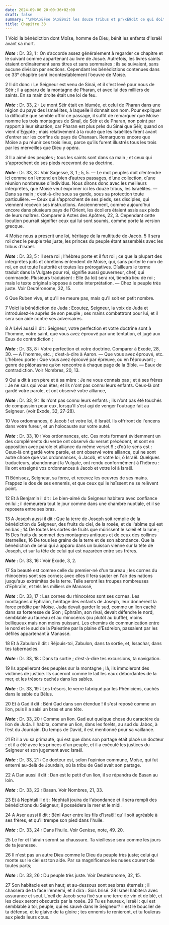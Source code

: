 ```yaml
---
date: 2024-09-06 20:00:36+02:00
draft: false
summary: "\nMo\xEFse b\xE9nit les douze tribus et pr\xE9dit ce qui doit leur arriver.\n"
title: Chapitre 33
---
```





1 Voici la bénédiction dont Moïse, homme de Dieu, bénit les enfants d'Israël avant sa mort.

***Note*** :  Dr. 33, 1 : On s’accorde assez généralement à regarder ce chapitre et le suivant comme appartenant au livre de Josué. Autrefois, les livres saints étaient ordinairement sans titres et sans sommaires ; ils se suivaient, sans aucune division par sections. Cependant les bénédictions contenues dans ce 33° chapitre sont incontestablement l’oeuvre de Moïse.

2 Il dit donc : Le Seigneur est venu de Sinaï, et il s'est levé pour nous de Séir ; il a apparu de la montagne de Pharan, et avec lui des milliers de saints. En sa main droite était une loi de feu.

***Note*** :  Dr. 33, 2 : Le mont Séir était en Idumée, et celui de Pharan dans une région du pays des Ismaélites, à laquelle il donnait son nom. Pour expliquer la difficulté que semble offrir ce passage, il suffit de remarquer que Moïse nomme les trois montagnes de Sinaï, de Séir et de Pharan, non point par rapport à leur situation, car Pharan est plus près du Sinaï que Séir, quand on vient d’Egypte ; mais relativement à la route que les Israélites firent avant d’entrer sur les confins du pays de Chanaan. Remarquons encore que Moïse a pu réunir ces trois lieux, parce qu’ils furent illustrés tous les trois par les merveilles que Dieu y opéra.

3 Il a aimé des peuples ; tous les saints sont dans sa main ; et ceux qui s'approchent de ses pieds recevront de sa doctrine.

***Note*** :  Dr. 33, 3 : Voir Sagesse, 3, 1 ; 5, 5. ― Le mot peuples doit d’entendre ici comme on l’entend en bien d’autres passages, d’une collection, d’une réunion nombreuse d’individus. Nous dirons donc avec les meilleurs interprètes, que Moïse veut exprimer ici les douze tribus, les Israélites. ― Dans sa main ; c’est-à-dire sous sa garde, sous sa protection toute particulière. ― Ceux qui s’approchent de ses pieds, ses disciples, qui viennent recevoir ses instructions. Anciennement, comme aujourd’hui encore dans plusieurs pays de l’Orient, les écoliers étaient assis aux pieds de leurs maîtres. Comparer à Actes des Apôtres, 22, 3. Cependant cette locution pourrait signifier ceux qui lui sont soumis, comme porte la version grecque.

4 Moïse nous a prescrit une loi, héritage de la multitude de Jacob. 5 Il sera roi chez le peuple très juste, les princes du peuple étant assemblés avec les tribus d'Israël.

***Note*** :  Dr. 33, 5 : Il sera roi ; l’hébreu porte et il fut roi ; ce que la plupart des interprètes juifs et chrétiens entendent de Moïse, qui, sans porter le nom de roi, en eut toute l’autorité et toutes les prérogatives. D’ailleurs le terme traduit dans la Vulgate pour roi, signifie aussi gouverneur, chef, qui commande. Plusieurs traduisent : Elle (la loi) sera roi, tiendra lieu de roi ; mais le texte original s’oppose à cette interprétation. ― Chez le peuple très juste. Voir Deutéronome, 32, 15.

6 Que Ruben vive, et qu'il ne meure pas, mais qu'il soit en petit nombre.


7 Voici la bénédiction de Juda : Ecoutez, Seigneur, la voix de Juda et introduisez-le auprès de son peuple ; ses mains combattront pour lui, et il sera son aide contre ses adversaires.


8 A Lévi aussi il dit : Seigneur, votre perfection et votre doctrine sont à l'homme, votre saint, que vous avez éprouvé par une tentation, et jugé aux Eaux de contradiction ;

***Note*** :  Dr. 33, 8 : Votre perfection et votre doctrine. Comparer à Exode, 28, 30. ― A l’homme, etc. ; c’est-à-dire à Aaron. ― Que vous avez éprouvé, etc. L’hébreu porte : Que vous avez éprouvé par épreuve, ou en l’éprouvant ; genre de pléonasme qu’on rencontre à chaque page de la Bible. ― Eaux de contradiction. Voir Nombres, 20, 13.

9 Qui a dit à son père et à sa mère : Je ne vous connais pas ; et à ses frères : Je ne sais qui vous êtes; et ils n'ont pas connu leurs enfants. Ceux-là ont gardé votre parole, et ont observé votre alliance,

***Note*** :  Dr. 33, 9 : Ils n’ont pas connu leurs enfants ; ils n’ont pas été touchés de compassion pour eux, lorsqu’il s’est agi de venger l’outrage fait au Seigneur. (voir Exode, 32, 27-28).

10 Vos ordonnances, ô Jacob ! et votre loi, ô Israël. Ils offriront de l'encens dans votre fureur, et un holocauste sur votre autel.

***Note*** :  Dr. 33, 10 : Vos ordonnances, etc. Ces mots forment évidemment un des compléments du verbe ont observé du verset précédent, et sont en apposition avec parole et alliance du même verset 9 ; d’où le sens est : Ceux-là ont gardé votre parole, et ont observé votre alliance, qui ne sont autre chose que vos ordonnances, ô Jacob, et votre loi, ô Israël. Quelques traducteurs, abandonnant la Vulgate, ont rendu conformément à l’hébreu : Ils ont enseigné vos ordonnances à Jacob et votre loi à Israël.

11 Bénissez, Seigneur, sa force, et recevez les oeuvres de ses mains. Frappez le dos de ses ennemis, et que ceux qui le haïssent ne se relèvent point.


12 Et à Benjamin il dit : Le bien-aimé du Seigneur habitera avec confiance en lui ; il demeurera tout le jour comme dans une chambre nuptiale, et il se reposera entre ses bras.


13 A Joseph aussi il dit : Que la terre de Joseph soit remplie de la bénédiction du Seigneur, des fruits du ciel, de la rosée, et de l'abîme qui est en bas ; 14 De toutes les sortes de fruits que mûrissent le soleil et la lune ; 15 Des fruits du sommet des montagnes antiques et de ceux des collines éternelles, 16 De tous les grains de la terre et de son abondance. Que la bénédiction de celui qui a apparu dans un buisson vienne sur la tête de Joseph, et sur la tête de celui qui est nazaréen entre ses frères.

***Note*** :  Dr. 33, 16 : Voir Exode, 3, 2.

17 Sa beauté est comme celle du premier-né d'un taureau ; les cornes du rhinocéros sont ses cornes; avec elles il fera sauter en l'air des nations jusqu'aux extrémités de la terre. Telle seront les troupes nombreuses d'Ephraïm, et tels les milliers de Manassé,

***Note*** :  Dr. 33, 17 : Les cornes du rhinocéros sont ses cornes. Les montagnes d’Ephraïm, héritage des enfants de Joseph, leur donnèrent la force prédite par Moïse. Juda devait garder le sud, comme un lion caché dans sa forteresse de Sion ; Ephraïm, son rival, devait défendre le nord, semblable au taureau et au rhinocéros (ou plutôt au buffle), moins belliqueux mais non moins puissant. Les chemins de communication entre le nord et le sud de la Palestine par la plaine d’Esdrelon, passaient par les défilés appartenant à Manassé.

18 Et à Zabulon il dit : Réjouis-toi, Zabulon, dans ta sortie, et, Issachar, dans tes tabernacles.

***Note*** :  Dr. 33, 18 : Dans ta sortie ; c’est-à-dire tes excursions, ta navigation.

19 Ils appelleront des peuples sur la montagne ; là, ils immoleront des victimes de justice. Ils suceront comme le lait les eaux débordantes de la mer, et les trésors cachés dans les sables.

***Note*** :  Dr. 33, 19 : Les trésors, le verre fabriqué par les Phéniciens, cachés dans le sable du Bélus.


20 Et à Gad il dit : Béni Gad dans son étendue ! il s'est reposé comme un lion, puis il a saisi un bras et une tête.

***Note*** :  Dr. 33, 20 : Comme un lion. Gad eut quelque chose du caractère du lion de Juda. Il habita, comme un lion, dans les forêts, au sud du Jaboc, à l’est du Jourdain. Du temps de David, il est mentionné pour sa vaillance.

21 Et il a vu sa primauté, qui est que dans son partage était placé un docteur : et il a été avec les princes d'un peuple, et il a exécuté les justices du Seigneur et son jugement avec Israël.

***Note*** :  Dr. 33, 21 : Ce docteur est, selon l’opinion commune, Moïse, qui fut enterré au-delà de Jourdain, où la tribu de Gad avait son partage.


22 A Dan aussi il dit : Dan est le petit d'un lion, il se répandra de Basan au loin.

***Note*** :  Dr. 33, 22 : Basan. Voir Nombres, 21, 33.

23 Et à Nephtali il dit : Nephtali jouira de l'abondance et il sera rempli des bénédictions du Seigneur; il possédera la mer et le midi.


24 A Aser aussi il dit : Béni Aser entre les fils d'Israël! qu'il soit agréable à ses frères, et qu'il trempe son pied dans l'huile.

***Note*** :  Dr. 33, 24 : Dans l’huile. Voir Genèse, note, 49. 20.

25 Le fer et l'airain seront sa chaussure. Ta vieillesse sera comme les jours de ta jeunesse.


26 Il n'est pas un autre Dieu comme le Dieu du peuple très juste; celui qui monte sur le ciel est ton aide. Par sa magnificence les nuées courent de toutes parts;

***Note*** :  Dr. 33, 26 : Du peuple très juste. Voir Deutéronome, 32, 15.

27 Son habitacle est en haut; et au-dessous sont ses bras éternels ; il chassera de ta face l'ennemi, et il dira : Sois brisé. 28 Israël habitera avec assurance et seul. L'oeil de Jacob sera fixé sur une terre de vin et de blé, et les cieux seront obscurcis par la rosée. 29 Tu es heureux, Israël : qui est semblable à toi, peuple, qui es sauvé dans le Seigneur? il est le bouclier de ta défense, et le glaive de ta gloire ; tes ennemis te renieront, et tu fouleras aux pieds leurs cous.

